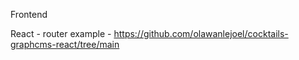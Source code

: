 Frontend


React - router example - https://github.com/olawanlejoel/cocktails-graphcms-react/tree/main
